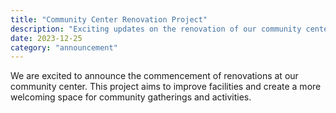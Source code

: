 ```yaml
---
title: "Community Center Renovation Project"
description: "Exciting updates on the renovation of our community center to better serve the Dzaleka community"
date: 2023-12-25
category: "announcement"
---
```


We are excited to announce the commencement of renovations at our community center. This project aims to improve facilities and create a more welcoming space for community gatherings and activities.